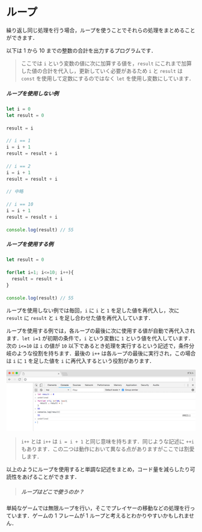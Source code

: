# ループ

繰り返し同じ処理を行う場合，ループを使うことでそれらの処理をまとめることができます．

以下は 1 から 10 までの整数の合計を出力するプログラムです．

> ここでは `i` という変数の値に次に加算する値を，`result` にこれまで加算した値の合計を代入し，更新していく必要があるため `i` と `result` は `const` を使用して定数にするのではなく `let` を使用し変数にしています．

##### ループを使用しない例

```javascript
let i = 0
let result = 0

result = i

// i == 1
i = i + 1
result = result + i

// i == 2
i = i + 1
result = result + i

// 中略

// i == 10
i = i + 1
result = result + i

console.log(result) // 55
```

##### ループを使用する例

```javascript
let result = 0

for(let i=1; i<=10; i++){
  result = result + i  
}

console.log(result) // 55
```

ループを使用しない例では毎回，`i` に `i` と `1` を足した値を再代入し，次に `result` に `result` と `i` を足し合わせた値を再代入しています．

ループを使用する例では，各ループの最後に次に使用する値が自動で再代入されます．`let i=1` が初期の条件で，`i` という変数に `1` という値を代入しています．次の `i<=10` は `i` の値が `10` 以下であるとき処理を実行するという記述で，条件分岐のような役割を持ちます．最後の `i++` は各ループの最後に実行され，この場合は `i` に `1` を足した値を `i` に再代入するという役割があります．

![For1](capture/For1.png)

> `i++` とは
`i++` は `i = i + 1` と同じ意味を持ちます．同じような記述に `++i` もあります．この二つは動作において異なる点がありますがここでは割愛します．

以上のようにループを使用すると単調な記述をまとめ，コード量を減らしたり可読性をあげることができます．

> ##### ループはどこで使うのか？
単純なゲームでは無限ループを行い，そこでプレイヤーの移動などの処理を行っています．ゲームの 1 フレームが 1 ループと考えるとわかりやすいかもしれません．
